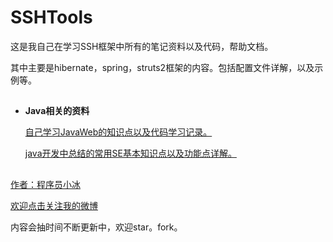 # SSHTools

这是我自己在学习SSH框架中所有的笔记资料以及代码，帮助文档。

其中主要是hibernate，spring，struts2框架的内容。包括配置文件详解，以及示例等。

## ##


- **Java相关的资料**  

	[自己学习JavaWeb的知识点以及代码学习记录。](https://github.com/QQ986945193/JavaWebEduProject)

	[java开发中总结的常用SE基本知识点以及功能点详解。](https://github.com/QQ986945193/JavaSeTools)

## ##


[作者：程序员小冰](http://blog.csdn.net/qq_21376985)

[欢迎点击关注我的微博](http://weibo.com/mcxiaobing)

内容会抽时间不断更新中，欢迎star。fork。
